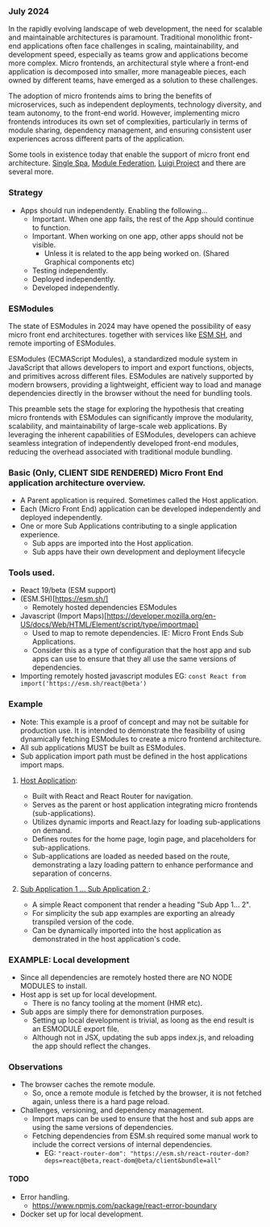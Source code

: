 ### July 2024

In the rapidly evolving landscape of web development, the need for scalable and maintainable architectures is paramount.
Traditional monolithic front-end applications often face challenges in scaling, maintainability, and development speed,
especially as teams grow and applications become more complex. Micro frontends, an architectural style where a front-end
application is decomposed into smaller, more manageable pieces, each owned by different teams, have emerged as a
solution to these challenges.

The adoption of micro frontends aims to bring the benefits of microservices, such as independent deployments, technology
diversity, and team autonomy, to the front-end world. However, implementing micro frontends introduces its own set of
complexities, particularly in terms of module sharing, dependency management, and ensuring consistent user experiences
across different parts of the application.

Some tools in existence today that enable the support of micro front end
architecture. [Single Spa](https://single-spa.js.org/), [Module Federation](https://module-federation.io/), [Luigi Project](https://luigi-project.io/)
and there are several more.

### Strategy

- Apps should run independently. Enabling the following...
    - Important. When one app fails, the rest of the App should continue to function.
    - Important. When working on one app, other apps should not be visible.
        - Unless it is related to the app being worked on. (Shared Graphical components etc)
    - Testing independently.
    - Deployed independently.
    - Developed independently.

### ESModules

The state of ESModules in 2024 may have opened the possibility of easy micro front end architectures. together with
services like [ESM SH](https://esm.sh/#docs), and remote importing of ESModules.

ESModules (ECMAScript Modules), a standardized module system in JavaScript that allows developers to import and export
functions, objects, and primitives across different files. ESModules are natively supported by modern browsers,
providing a lightweight, efficient way to load and manage dependencies directly in the browser without the need for
bundling tools.

This preamble sets the stage for exploring the hypothesis that creating micro frontends with ESModules can significantly
improve the modularity, scalability, and maintainability of large-scale web applications. By leveraging the inherent
capabilities of ESModules, developers can achieve seamless integration of independently developed front-end modules,
reducing the overhead associated with traditional module bundling.

### Basic (Only, CLIENT SIDE RENDERED) Micro Front End application architecture overview.

- A Parent application is required. Sometimes called the Host application.
- Each (Micro Front End) application can be developed independently and deployed independently.
- One or more Sub Applications contributing to a single application experience.
    - Sub apps are imported into the Host application.
    - Sub apps have their own development and deployment lifecycle

### Tools used.

- React 19/beta (ESM support)
- (ESM.SH)[https://esm.sh/]
    - Remotely hosted dependencies ESModules
- Javascript (Import Maps)[https://developer.mozilla.org/en-US/docs/Web/HTML/Element/script/type/importmap]
    - Used to map to remote dependencies. IE: Micro Front Ends Sub Applications.
    - Consider this as a type of configuration that the host app and sub apps can use to ensure that they all use the
      same versions of dependencies.
- Importing remotely hosted javascript modules EG: `const React from import('https://esm.sh/react@beta')`

### Example

- Note: This example is a proof of concept and may not be suitable for production use. It is intended to demonstrate the
  feasibility of using dynamically fetching ESModules to create a micro frontend architecture.
- All sub applications MUST be built as ESModules.
- Sub application import path must be defined in the host applications import maps.

1. [Host Application](example/host.app):
    - Built with React and React Router for navigation.
    - Serves as the parent or host application integrating micro frontends (sub-applications).
    - Utilizes dynamic imports and React.lazy for loading sub-applications on demand.
    - Defines routes for the home page, login page, and placeholders for sub-applications.
    - Sub-applications are loaded as needed based on the route, demonstrating a lazy loading pattern to enhance
      performance and separation of concerns.


2. [Sub Application 1 ... Sub Application 2 ](example/sub.app1):
    - A simple React component that render a heading "Sub App 1... 2".
    - For simplicity the sub app examples are exporting an already transpiled version of the code.
    - Can be dynamically imported into the host application as demonstrated in the host application's code.

### EXAMPLE: Local development

- Since all dependencies are remotely hosted there are NO NODE MODULES to install.
- Host app is set up for local development.
    - There is no fancy tooling at the moment (HMR etc).
- Sub apps are simply there for demonstration purposes.
    - Setting up local development is trivial, as loong as the end result is an ESMODULE export file.
    - Although not in JSX, updating the sub apps index.js, and reloading the app should reflect the changes.

### Observations

- The browser caches the remote module.
    - So, once a remote module is fetched by the browser, it is not fetched again, unless there is a hard page reload.
- Challenges, versioning, and dependency management.
    - Import maps can be used to ensure that the host and sub apps are using the same versions of dependencies.
    - Fetching dependencies from ESM.sh required some manual work to include the correct versions of internal
      dependencies.
        - EG: `"react-router-dom": "https://esm.sh/react-router-dom?deps=react@beta,react-dom@beta/client&bundle=all"`

#### TODO

- Error handling.
    - https://www.npmjs.com/package/react-error-boundary
- Docker set up for local development.
 
    

